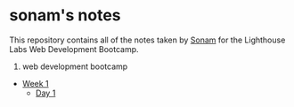 # sonam's notes
This repository contains all of the notes taken by [Sonam](https://github.com/Smalhotra1996/README) for the Lighthouse Labs Web Development Bootcamp.
<ol>
<li>web development bootcamp</li>
</ol>

* [Week 1](/Week_1)
  * [Day 1](/Week_1/Day_1)
